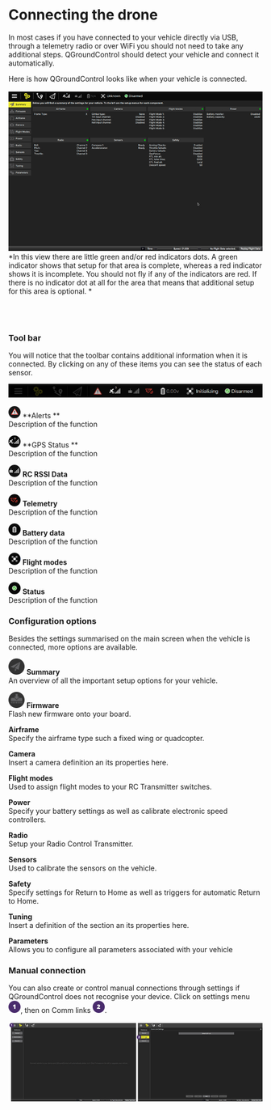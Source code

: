 # Connecting the drone
In most cases if you have connected to your vehicle directly via USB, through a telemetry radio or over WiFi you should not need to take any additional steps. QGroundControl should detect your vehicle and connect it automatically.

Here is how QGroundControl looks like when your vehicle is connected.
<br>
<br>
![](images/quickstart/02_connecting_the_drone_screen.jpg)
*In this view there are little green and/or red indicators dots. A green indicator shows that setup for that area is complete, whereas a red indicator shows it is incomplete. You should not fly if any of the indicators are red. If there is no indicator dot at all for the area that means that additional setup for this area is optional. *
<br>
<br>
<br>
<br>
### Tool bar
You will notice that the toolbar contains additional information when it is connected. By clicking on any of these items you can see the status of each sensor. 

![](images/quickstart/02_connecting_the_drone_menu.jpg)

![](images/quickstart/02_ic_connecting_the_drone_screen_alerts.png) **Alerts **
<br>Description of the function

![](images/quickstart/02_ic_connecting_the_drone_screen_gps.png) **GPS Status **
<br>Description of the function

![](images/quickstart/02_ic_connecting_the_drone_screen_rc.png) **RC RSSI Data** 
<br>Description of the function

![](images/quickstart/02_ic_connecting_the_drone_screen_telemetry.png) **Telemetry**
<br>Description of the function

![](images/quickstart/02_ic_connecting_the_drone_screen_battery.png) **Battery data**
<br>Description of the function

![](images/quickstart/02_ic_connecting_the_drone_screen_flight-modes.png) **Flight modes**
<br>Description of the function

![](images/quickstart/02_ic_connecting_the_drone_screen_status.png) **Status**
<br>Description of the function


### Configuration options


Besides the settings summarised on the main screen when the vehicle is connected, more options are available.

 ![](images/quickstart/02_ic_connection_the_drone_configuration_options_menu_summary.png) **Summary**
<br>An overview of all the important setup options for your vehicle.

![](02_ic_connection_the_drone_configuration_options_menu_firmware.png) **Firmware**
<br>Flash new firmware onto your board.

**Airframe**
<br>Specify the airframe type such a fixed wing or quadcopter.

**Camera**
<br>Insert a camera definition an its properties here.

**Flight modes**
<br>Used to assign flight modes to your RC Transmitter switches.

**Power**
<br>Specify your battery settings as well as calibrate electronic speed controllers.

**Radio**
<br>Setup your Radio Control Transmitter.

**Sensors**
<br>Used to calibrate the sensors on the vehicle.

**Safety**
<br>Specify settings for Return to Home as well as triggers for automatic Return to Home.

**Tuning**
<br>Insert a definition of the section an its properties here.

**Parameters**
<br>Allows you to configure all parameters associated with your vehicle


### Manual connection
You can also create or control manual connections through settings if QGroundControl does not recognise your device.
Click on settings menu ![](images/01.png), then on Comm links ![](images/02.png).
<br>
<br>
![](images/quickstart/02_connecting_the_drone_screen_manual_connection.jpg)
